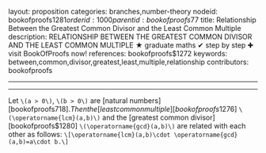 layout: proposition
categories: branches,number-theory
nodeid: bookofproofs$1281
orderid: 1000
parentid: bookofproofs$77
title: Relationship Between the Greatest Common Divisor and the Least Common Multiple
description: RELATIONSHIP BETWEEN THE GREATEST COMMON DIVISOR AND THE LEAST COMMON MULTIPLE &#9733; graduate maths &#10004; step by step &#10010; visit BookOfProofs now!
references: bookofproofs$1272
keywords: between,common,divisor,greatest,least,multiple,relationship
contributors: bookofproofs

---


---

Let `\(a > 0\)`, `\(b > 0\)` are [natural numbers][bookofproofs$718]. Then the [least common multiple][bookofproofs$1276] `\(\operatorname{lcm}(a,b)\)` and the [greatest common divisor][bookofproofs$1280] `\(\operatorname{gcd}(a,b)\)` are related with each other as follows:
`\[\operatorname{lcm}(a,b)\cdot \operatorname{gcd}(a,b)=a\cdot b.\]`
